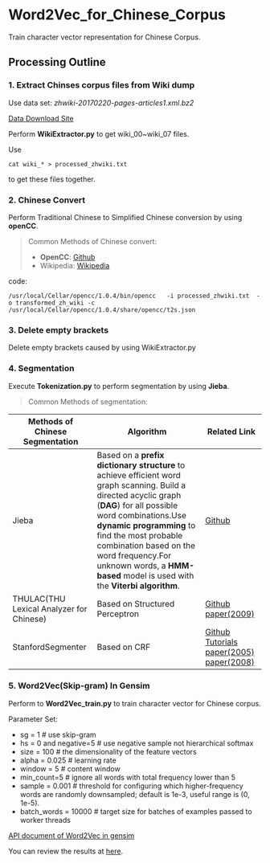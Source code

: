 # Word2Vec_for_Chinese_Corpus
Train character vector representation for Chinese Corpus.
## Processing Outline

### 1. Extract Chinses corpus files from Wiki dump

Use data set: *zhwiki-20170220-pages-articles1.xml.bz2*

[Data Download Site](http://wikimedia.bytemark.co.uk/zhwiki/20170220/)


Perform **WikiExtractor.py** to get wiki\_00~wiki\_07 files.

Use

```
cat wiki_* > processed_zhwiki.txt
```
to get these files together.


### 2. Chinese Convert

Perform Traditional Chinese to Simplified Chinese conversion by using **openCC**.
> Common Methods of Chinese convert:
> 
> - **OpenCC**: [Github](https://github.com/BYVoid/OpenCC#installation-安裝)
> - Wikipedia: [Wikipedia](https://zh.wikipedia.org/wiki/Wikipedia:繁简处理)

code:
```
/usr/local/Cellar/opencc/1.0.4/bin/opencc   -i processed_zhwiki.txt  -o transformed_zh_wiki -c /usr/local/Cellar/opencc/1.0.4/share/opencc/t2s.json 
```

### 3. Delete empty brackets 
Delete empty brackets caused by using WikiExtractor.py

### 4. Segmentation

Execute **Tokenization.py** to perform segmentation by using **Jieba**. 
> Common Methods of segmentation:
>
Methods of Chinese Segmentation         | Algorithm           | Related Link 
--------------------|------------------|-----------------------|
Jieba | Based on a **prefix dictionary structure** to achieve efficient word graph scanning. Build a directed acyclic graph (**DAG**) for all possible word combinations.Use **dynamic programming** to find the most probable combination based on the word frequency.For unknown words, a **HMM-based** model is used with the **Viterbi algorithm**.   | [Github](https://github.com/fxsjy/jieba)   | Sun, J. "‘Jieba’Chinese word segmentation tool." (2012).|
THULAC(THU Lexical Analyzer for Chinese)       | Based on Structured Perceptron   | [Github](https://github.com/thunlp/THULAC) [paper(2009)](http://www.mitpressjournals.org/doi/pdf/10.1162/coli.2009.35.4.35403)   |  Maosong Sun, Xinxiong Chen, Kaixu Zhang, Zhipeng Guo, Zhiyuan Liu. THULAC: An Efficient Lexical Analyzer for Chinese. 2016.|
StanfordSegmenter  | Based on CRF      |    [Github](https://github.com/banyh/PyStanfordNLP) [Tutorials](https://nlp.stanford.edu/software/segmenter.shtml) [paper(2005)](https://nlp.stanford.edu/pubs/sighan2005.pdf)  [paper(2008)](https://nlp.stanford.edu/pubs/acl-wmt08-cws.pdf)   |


### 5. Word2Vec(Skip-gram) In Gensim

Perform to **Word2Vec\_train.py** to train character vector for Chinese corpus.

Parameter Set:

- sg = 1 # use skip-gram
- hs = 0 and negative=5 # use negative sample not hierarchical softmax
- size = 100 # the dimensionality of the feature vectors
- alpha = 0.025 #  learning rate
- window = 5 # content window
- min_count=5 # ignore all words with total frequency lower than 5
- sample = 0.001 # threshold for configuring which higher-frequency words are randomly downsampled; default is 1e-3, useful range is (0, 1e-5).
- batch_words = 10000 # target size for batches of examples passed to worker threads 


[API document of Word2Vec in gensim](https://radimrehurek.com/gensim/models/word2vec.html#gensim.models.word2vec.LineSentence)

You can review the results at [here](https://www.dropbox.com/sh/eqftsar7jwmw375/AADxdbI6ueB5vTjHYIpaXn8Za?dl=0).
